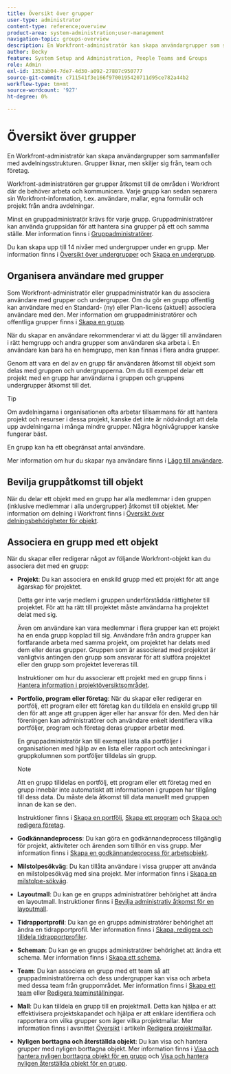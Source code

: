 ```yaml
---
title: Översikt över grupper
user-type: administrator
content-type: reference;overview
product-area: system-administration;user-management
navigation-topic: groups-overview
description: En Workfront-administratör kan skapa användargrupper som sammanfaller med avdelningsstrukturen. Grupper liknar, men skiljer sig från, team och företag.
author: Becky
feature: System Setup and Administration, People Teams and Groups
role: Admin
exl-id: 1353ab04-7de7-4d30-a092-27807c950777
source-git-commit: c711541f3e166f9700195420711d95ce782a44b2
workflow-type: tm+mt
source-wordcount: '927'
ht-degree: 0%

---
```


# Översikt över grupper

<!-- Audited: 01/2024 -->

En Workfront-administratör kan skapa användargrupper som sammanfaller med avdelningsstrukturen. Grupper liknar, men skiljer sig från, team och företag.

Workfront-administratören ger grupper åtkomst till de områden i Workfront där de behöver arbeta och kommunicera. Varje grupp kan sedan separera sin Workfront-information, t.ex. användare, mallar, egna formulär och projekt från andra avdelningar.

Minst en gruppadministratör krävs för varje grupp. Gruppadministratörer kan använda gruppsidan för att hantera sina grupper på ett och samma ställe. Mer information finns i [Gruppadministratörer](../../../administration-and-setup/manage-groups/group-roles/group-administrators.md).

Du kan skapa upp till 14 nivåer med undergrupper under en grupp. Mer information finns i [Översikt över undergrupper](../../../administration-and-setup/manage-groups/groups-overview/subgroups.md) och [Skapa en undergrupp](../../../administration-and-setup/manage-groups/create-and-manage-subgroups/create-a-subgroup.md).

## Organisera användare med grupper

Som Workfront-administratör eller gruppadministratör kan du associera användare med grupper och undergrupper. Om du gör en grupp offentlig kan användare med en Standard- (ny) eller Plan-licens (aktuell) associera användare med den. Mer information om gruppadministratörer och offentliga grupper finns i [Skapa en grupp](../../../administration-and-setup/manage-groups/create-and-manage-groups/create-a-group.md).

När du skapar en användare rekommenderar vi att du lägger till användaren i rätt hemgrupp och andra grupper som användaren ska arbeta i. En användare kan bara ha en hemgrupp, men kan finnas i flera andra grupper.

Genom att vara en del av en grupp får användaren åtkomst till objekt som delas med gruppen och undergrupperna. Om du till exempel delar ett projekt med en grupp har användarna i gruppen och gruppens undergrupper åtkomst till det.

>[!TIP]
>
>Om avdelningarna i organisationen ofta arbetar tillsammans för att hantera projekt och resurser i dessa projekt, kanske det inte är nödvändigt att dela upp avdelningarna i många mindre grupper. Några högnivågrupper kanske fungerar bäst.

En grupp kan ha ett obegränsat antal användare.

Mer information om hur du skapar nya användare finns i [Lägg till användare](../../../administration-and-setup/add-users/add-users.md).

## Bevilja gruppåtkomst till objekt

När du delar ett objekt med en grupp har alla medlemmar i den gruppen (inklusive medlemmar i alla undergrupper) åtkomst till objektet. Mer information om delning i Workfront finns i [Översikt över delningsbehörigheter för objekt](../../../workfront-basics/grant-and-request-access-to-objects/sharing-permissions-on-objects-overview.md).

## Associera en grupp med ett objekt

När du skapar eller redigerar något av följande Workfront-objekt kan du associera det med en grupp:

* **Projekt**: Du kan associera en enskild grupp med ett projekt för att ange ägarskap för projektet.

  Detta ger inte varje medlem i gruppen underförstådda rättigheter till projektet. För att ha rätt till projektet måste användarna ha projektet delat med sig.

  Även om användare kan vara medlemmar i flera grupper kan ett projekt ha en enda grupp kopplad till sig. Användare från andra grupper kan fortfarande arbeta med samma projekt, om projektet har delats med dem eller deras grupper. Gruppen som är associerad med projektet är vanligtvis antingen den grupp som ansvarar för att slutföra projektet eller den grupp som projektet levereras till.

  Instruktioner om hur du associerar ett projekt med en grupp finns i [Hantera information i projektöversiktsområdet](../../../manage-work/projects/manage-projects/understand-project-overview-area.md).

* **Portfolio, program eller företag**: När du skapar eller redigerar en portfölj, ett program eller ett företag kan du tilldela en enskild grupp till den för att ange att gruppen äger eller har ansvar för den. Med den här föreningen kan administratörer och användare enkelt identifiera vilka portföljer, program och företag deras grupper arbetar med.

  En gruppadministratör kan till exempel lista alla portföljer i organisationen med hjälp av en lista eller rapport och anteckningar i gruppkolumnen som portföljer tilldelas sin grupp.

  >[!NOTE]
  >
  >Att en grupp tilldelas en portfölj, ett program eller ett företag med en grupp innebär inte automatiskt att informationen i gruppen har tillgång till dess data. Du måste dela åtkomst till data manuellt med gruppen innan de kan se den.

  Instruktioner finns i [Skapa en portfölj](../../../manage-work/portfolios/create-and-manage-portfolios/create-portfolios.md), [Skapa ett program](../../../manage-work/portfolios/create-and-manage-programs/create-program.md) och [Skapa och redigera företag](../../../administration-and-setup/set-up-workfront/organizational-setup/create-and-edit-companies.md).

* **Godkännandeprocess**: Du kan göra en godkännandeprocess tillgänglig för projekt, aktiviteter och ärenden som tillhör en viss grupp. Mer information finns i [Skapa en godkännandeprocess för arbetsobjekt](../../../administration-and-setup/customize-workfront/configure-approval-milestone-processes/create-approval-processes.md).
* **Milstolpesökväg**: Du kan tillåta användare i vissa grupper att använda en milstolpesökväg med sina projekt. Mer information finns i [Skapa en milstolpe-sökväg](../../../administration-and-setup/customize-workfront/configure-approval-milestone-processes/create-milestone-path.md).
* **Layoutmall**: Du kan ge en grupps administratörer behörighet att ändra en layoutmall. Instruktioner finns i [Bevilja administrativ åtkomst för en layoutmall](../../../administration-and-setup/customize-workfront/use-layout-templates/grant-admin-access-layout-template.md).

* **Tidrapportprofil**: Du kan ge en grupps administratörer behörighet att ändra en tidrapportprofil. Mer information finns i [Skapa, redigera och tilldela tidrapportprofiler](../../../timesheets/create-and-manage-timesheets/create-timesheet-profiles.md).

* **Scheman**: Du kan ge en grupps administratörer behörighet att ändra ett schema. Mer information finns i [Skapa ett schema](../../../administration-and-setup/set-up-workfront/configure-timesheets-schedules/create-schedules.md).
* **Team**: Du kan associera en grupp med ett team så att gruppadministratörerna och dess undergrupper kan visa och arbeta med dessa team från gruppområdet. Mer information finns i [Skapa ett team](../../../people-teams-and-groups/create-and-manage-teams/create-a-team.md) eller [Redigera teaminställningar](../../../people-teams-and-groups/create-and-manage-teams/edit-team-settings.md).
* **Mall**: Du kan tilldela en grupp till en projektmall. Detta kan hjälpa er att effektivisera projektskapandet och hjälpa er att enklare identifiera och rapportera om vilka grupper som äger vilka projektmallar. Mer information finns i avsnittet [Översikt](../../../manage-work/projects/create-and-manage-templates/edit-templates.md#overview) i artikeln [Redigera projektmallar](../../../manage-work/projects/create-and-manage-templates/edit-templates.md).

* **Nyligen borttagna och återställda objekt**: Du kan visa och hantera grupper med nyligen borttagna objekt. Mer information finns i [Visa och hantera nyligen borttagna objekt för en grupp](../../../administration-and-setup/manage-groups/work-with-group-objects/view-manage-groups-recently-deleted-objects.md) och [Visa och hantera nyligen återställda objekt för en grupp](../../../administration-and-setup/manage-groups/work-with-group-objects/view-manage-groups-recently-restored-objects.md).
